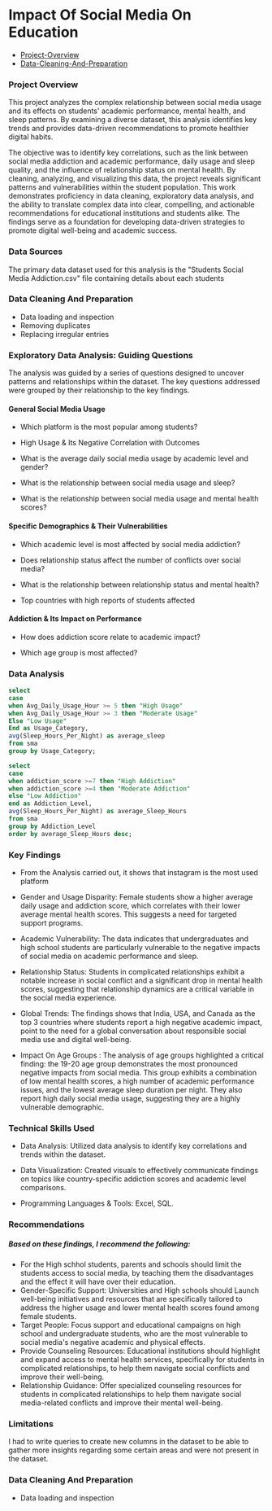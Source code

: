# Impact Of Social Media On Education
- [Project-Overview](project-overview)
- [Data-Cleaning-And-Preparation](data-cleaning-and-preparation)


### Project Overview

This project analyzes the complex relationship between social media usage and its effects on students' academic performance, mental health, and sleep patterns. 
By examining a diverse dataset, this analysis identifies key trends and provides data-driven recommendations to promote healthier digital habits.

The objective was to identify key correlations, such as the link between social media addiction and academic performance, daily usage and sleep quality, and the influence of relationship status on mental health. By cleaning, analyzing, and visualizing this data, the project reveals significant patterns and vulnerabilities within the student population. 
This work demonstrates proficiency in data cleaning, exploratory data analysis, and the ability to translate complex data into clear, compelling, and actionable recommendations for educational institutions and students alike. The findings serve as a foundation for developing data-driven strategies to promote digital well-being and academic success.

### Data Sources
The primary data dataset used for this analysis is the "Students Social Media Addiction.csv" file containing details about each students

### Data Cleaning And Preparation

- Data loading and inspection
- Removing duplicates
- Replacing irregular entries

### Exploratory Data Analysis: Guiding Questions
The analysis was guided by a series of questions designed to uncover patterns and relationships within the dataset. The key questions addressed were grouped by their relationship to the key findings.

#### General Social Media Usage

- Which platform is the most popular among students?

- High Usage & Its Negative Correlation with Outcomes

- What is the average daily social media usage by academic level and gender?

- What is the relationship between social media usage and sleep?

- What is the relationship between social media usage and mental health scores?

#### Specific Demographics & Their Vulnerabilities

- Which academic level is most affected by social media addiction?

- Does relationship status affect the number of conflicts over social media?

- What is the relationship between relationship status and mental health?

- Top countries with high reports of students affected 

#### Addiction & Its Impact on Performance

- How does addiction score relate to academic impact?

- Which age group is most affected?

### Data Analysis
```sql
select 
case 
when Avg_Daily_Usage_Hour >= 5 then "High Usage"
when Avg_Daily_Usage_Hour >= 3 then "Moderate Usage"
Else "Low Usage"
End as Usage_Category,
avg(Sleep_Hours_Per_Night) as average_sleep
from sma
group by Usage_Category;
```

```sql
select 
case
when addiction_score >=7 then "High Addiction"
when addiction_score >=4 then "Moderate Addiction"
else "Low Addiction"
end as Addiction_Level,
avg(Sleep_Hours_Per_Night) as average_Sleep_Hours
from sma
group by Addiction_Level
order by average_Sleep_Hours desc;
```

### Key Findings
- From the Analysis carried out, it shows that instagram is the most used platform
- Gender and Usage Disparity: Female students show a higher average daily usage and addiction score, which correlates with their lower average mental health scores. This suggests a need for targeted support programs.

- Academic Vulnerability: The data indicates that undergraduates and high school students are particularly vulnerable to the negative impacts of social media on academic performance and sleep.

- Relationship Status: Students in complicated relationships exhibit a notable increase in social conflict and a significant drop in mental health scores,
 suggesting that relationship dynamics are a critical variable in the social media experience.

- Global Trends: The findings shows that India, USA, and Canada as the top 3 countries where students report a high negative academic impact, point to the need for a global conversation about responsible social media use and digital well-being.

- Impact On Age Groups : The analysis of age groups highlighted a critical finding: the 19-20 age group demonstrates the most pronounced negative impacts from social media. This group exhibits a combination of low mental health scores, a high number of academic performance issues, and the lowest average sleep duration per night.
They also report high daily social media usage, suggesting they are a highly vulnerable demographic.

### Technical Skills Used
- Data Analysis: Utilized data analysis to identify key correlations and trends within the dataset.

- Data Visualization: Created visuals to effectively communicate findings on topics like country-specific addiction scores and academic level comparisons.

- Programming Languages & Tools:  Excel, SQL.


### Recommendations
##### Based on these findings, I recommend the following:
- For the High schhol students, parents and schools should limit the students access to social media, by teaching them the disadvantages and the effect it will have over their education.
- Gender-Specific Support: Universities and High schools should Launch well-being initiatives and resources that are specifically tailored to address the higher usage and lower mental health scores found among female students.
- Target People: Focus support and educational campaigns on high school and undergraduate students, who are the most vulnerable to social media's negative academic and physical effects.
- Provide Counseling Resources: Educational institutions should highlight and expand access to mental health services, specifically for students in complicated relationships, to help them navigate social conflicts and improve their well-being.
- Relationship Guidance: Offer specialized counseling resources for students in complicated relationships to help them navigate social media-related conflicts and improve their mental well-being.

### Limitations
I had to write queries to create new columns in the dataset to be able to gather more insights regarding some certain areas and were not present in the dataset.


### Data Cleaning And Preparation

- Data loading and inspection
